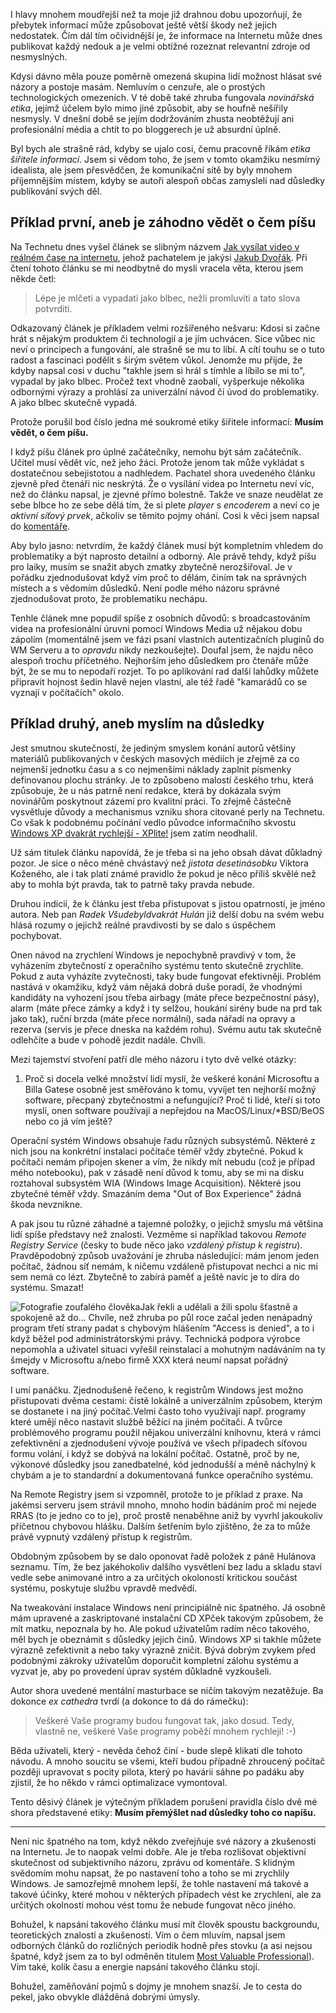 <!-- dcterms:identifier = riderweblog#185 -->
<!-- dcterms:title = Lépe je mlčeti a vypadati jako blbec, nežli promluviti a tato slova potvrditi -->
<!-- dcterms:abstract = O etice šiřitele informací -->
<!-- np9:categoryId = 2 -->
<!-- x4w:category = Lidé a jiná zvěř -->
<!-- np9:authorId = 1 -->
<!-- np9:authorEmail = michal.valasek@altairis.cz -->
<!-- dcterms:creator = Michal Altair Valášek -->
<!-- dcterms:created = 2004-11-18T04:01:55.033+01:00 -->
<!-- dcterms:dateAccepted = 2004-11-18T04:01:55.033+01:00 -->

I hlavy mnohem moudřejší než ta moje již drahnou dobu upozorňují, že přebytek informací může způsobovat ještě větší škody než jejich nedostatek. Čím dál tím očividnější je, že informace na Internetu může dnes publikovat každý nedouk a je velmi obtížné rozeznat relevantní zdroje od nesmyslných.

Kdysi dávno měla pouze poměrně omezená skupina lidí možnost hlásat své názory a postoje masám. Nemluvím o cenzuře, ale o prostých technologických omezeních. V té době také zhruba fungovala *novinářská etika*, jejímž účelem bylo mimo jiné způsobit, aby se houfně nešířily nesmysly. V dnešní době se jejím dodržováním zhusta neobtěžují ani profesionální média a chtít to po bloggerech je už absurdní úplně.

Byl bych ale strašně rád, kdyby se ujalo cosi, čemu pracovně říkám *etika šiřitele informací*. Jsem si vědom toho, že jsem v tomto okamžiku nesmírný idealista, ale jsem přesvědčen, že komunikační sítě by byly mnohem příjemnějším místem, kdyby se autoři alespoň občas zamysleli nad důsledky publikování svých děl.

## Příklad první, aneb je záhodno vědět o čem píšu

Na Technetu dnes vyšel článek se slibným názvem [Jak vysílat video v reálném čase na internetu](http://technet.idnes.cz/tipyatriky/wme9_041125.html), jehož pachatelem je jakýsi [Jakub Dvořák](mailto:jakub.dvorrak@seznam.cz). Při čtení tohoto článku se mi neodbytně do mysli vracela věta, kterou jsem někde četl:

> Lépe je mlčeti a vypadati jako blbec, nežli promluviti a tato slova potvrditi.

Odkazovaný článek je příkladem velmi rozšířeného nešvaru: Kdosi si začne hrát s nějakým produktem či technologií a je jím uchvácen. Sice vůbec nic neví o principech a fungování, ale strašně se mu to líbí. A cítí touhu se o tuto radost a fascinaci podělit s širým světem vůkol. Jenomže mu přijde, že kdyby napsal cosi v duchu "takhle jsem si hrál s tímhle a líbilo se mi to", vypadal by jako blbec. Pročež text vhodně zaobalí, vyšperkuje několika odbornými výrazy a prohlásí za univerzální návod či úvod do problematiky. A jako blbec skutečně vypadá.

Protože porušil bod číslo jedna mé soukromé etiky šiřitele informací: **Musím vědět, o čem píšu.**

I když píšu článek pro úplné začátečníky, nemohu být sám začátečník. Učitel musí vědět víc, než jeho žáci. Protože jenom tak může vykládat s dostatečnou sebejistotou a nadhledem. Pachatel shora uvedeného článku zjevně před čtenáři nic neskrýtá. Že o vysílání videa po Internetu neví víc, než do článku napsal, je zjevné přímo bolestně. Takže ve snaze neudělat ze sebe blbce ho ze sebe dělá tím, že si plete *player* s *encoderem* a neví co je *aktivní síťový prvek*, ačkoliv se těmito pojmy ohání. Cosi k věci jsem napsal do [komentáře](http://technet.idnes.cz/diskuse_vlakno.html?id=21611&vlakno=738330&zpet=/tipyatriky/wme9_041125.html).

Aby bylo jasno: netvrdím, že každý článek musí být kompletním vhledem do problematiky a být naprosto detailní a odborný. Ale právě tehdy, když píšu pro laiky, musím se snažit abych zmatky zbytečně nerozšiřoval. Je v pořádku zjednodušovat když vím proč to dělám, činím tak na správných místech a s vědomím důsledků. Není podle mého názoru správné zjednodušovat proto, že problematiku nechápu.

Tenhle článek mne popudil spíše z osobních důvodů: s broadcastováním videa na profesionální úruvni pomocí Windows Media už nějakou dobu zápolím (momentálně jsem ve fázi psaní vlastních autentizačních pluginů do WM Serveru a to *opravdu* nikdy nezkoušejte). Doufal jsem, že najdu něco alespoň trochu příčetného. Nejhorším jeho důsledkem pro čtenáře může být, že se mu to nepodaří rozjet. To po aplikování rad další lahůdky můžete připravit hojnost šedin hlavě nejen vlastní, ale též řadě "kamarádů co se vyznají v počítačích" okolo.

## Příklad druhý, aneb myslím na důsledky

Jest smutnou skutečností, že jediným smyslem konání autorů většiny materiálů publikovaných v českých masových médiích je zřejmě za co nejmenší jednotku času a s co nejmenšími náklady zaplnit písmenky definovanou plochu stránky. Je to způsobeno malostí českého trhu, která způsobuje, že u nás patrně není redakce, která by dokázala svým novinářům poskytnout zázemí pro kvalitní práci. To zřejmě částečně vysvětluje důvody a mechanismus vzniku shora citované perly na Technetu. Co však k podobnému počínání vedlo původce informačního skvostu [Windows XP dvakrát rychlejší - XPlite!](http://hulan.info/blog/?item=windows-xp-dvakrat-rychlejsi-xplite) jsem zatím neodhalil.

Už sám titulek článku napovídá, že je třeba si na jeho obsah dávat důkladný pozor. Je sice o něco méně chvástavý než *jistota desetinásobku* Viktora Koženého, ale i tak platí známé pravidlo že pokud je něco příliš skvělé než aby to mohla být pravda, tak to patrně taky pravda nebude.

Druhou indicií, že k článku jest třeba přistupovat s jistou opatrností, je jméno autora. Neb pan *Radek Všudebyldvakrát Hulán* již delší dobu na svém webu hlásá rozumy o jejichž reálné pravdivosti by se dalo s úspěchem pochybovat.

Onen návod na zrychlení Windows je nepochybně pravdivý v tom, že vyházením zbytečností z operačního systému tento skutečně zrychlíte. Pokud z auta vyházíte zvytečnosti, taky bude fungovat efektivněji. Problém nastává v okamžiku, když vám nějaká dobrá duše poradí, že vhodnými kandidáty na vyhození jsou třeba airbagy (máte přece bezpečnostní pásy), alarm (máte přece zámky a když i ty selžou, houkání sirény bude na prd tak jako tak), ruční brzda (máte přece normální), sada nářadí na opravy a rezerva (servis je přece dneska na každém rohu). Svému autu tak skutečně odlehčíte a bude v pohodě jezdit nadále. Chvíli.

Mezi tajemství stvoření patří dle mého názoru i tyto dvě velké otázky:

1.  Proč si docela velké množství lidí myslí, že veškeré konání Microsoftu a Billa Gatese osobně jest směřováno k tomu, vyvíjet ten nejhorší možný software, přecpaný zbytečnostmi a nefungující? Proč ti lidé, kteří si toto myslí, onen software používají a nepřejdou na MacOS/Linux/*BSD/BeOS nebo co já vím ještě? 

Operační systém Windows obsahuje řadu různých subsystémů. Některé z nich jsou na konkrétní instalaci počítače téměř vždy zbytečné. Pokud k počítači nemám připojen skener a vím, že nikdy mít nebudu (což je případ mého notebooku), pak v zásadě není důvod k tomu, aby se mi na disku roztahoval subsystém WIA (Windows Image Acquisition). Některé jsou zbytečné téměř vždy. Smazáním dema "Out of Box Experience" žádná škoda nevznikne.

A pak jsou tu různé záhadné a tajemné položky, o jejichž smyslu má většina lidí spíše představy než znalosti. Vezměme si například takovou *Remote Registry Service* (česky to bude něco jako *vzdálený přístup k registru*). Pravděpodobný způsob uvažování je zhruba následující: mám jenom jeden počítač, žádnou síť nemám, k ničemu vzdáleně přistupovat nechci a nic mi sem nemá co lézt. Zbytečně to zabírá paměť a ještě navíc je to díra do systému. Smazat!

![Fotografie zoufalého člověka](https://www.cdn.altairis.cz/Blog/despair.jpg "Image by Oleksiy Petrenko; used with permission via stock.xchng")Jak řekli a udělali a žili spolu šťastně a spokojeně až do... Chvíle, než zhruba po půl roce začal jeden nenápadný program třetí strany padat s chybovým hlášením "Access is denied", a to i když běžel pod administrátorskými právy. Technická podpora výrobce nepomohla a uživatel situaci vyřešil reinstalací a mohutným nadáváním na ty šmejdy v Microsoftu a/nebo firmě XXX která neumí napsat pořádný software.

I umí panáčku. Zjednodušeně řečeno, k registrům Windows jest možno přistupovati dvěma cestami: čistě lokálně a univerzálním způsobem, kterým se dostanete i na jiný počítač.Velmi často toho využívají např. programy které umějí něco nastavit službě běžící na jiném počítači. A tvůrce problémového programu použil nějakou univerzální knihovnu, která v rámci zefektivnění a zjednodušení vývoje používá ve všech případech síťovou formu volání, i když se dobývá na lokální počítač. Ostatně, proč by ne, výkonové důsledky jsou zanedbatelné, kód jednodušší a méně náchylný k chybám a je to standardní a dokumentovaná funkce operačního systému.

Na Remote Registry jsem si vzpomněl, protože to je příklad z praxe. Na jakémsi serveru jsem strávil mnoho, mnoho hodin bádáním proč mi nejede RRAS (to je jedno co to je), proč prostě nenaběhne aniž by vyvrhl jakoukoliv příčetnou chybovou hlášku. Dalším šetřením bylo zjištěno, že za to může právě vypnutý vzdálený přístup k registrům.

Obdobným způsobem by se dalo oponovat řadě položek z páně Hulánova seznamu. Tím, že bez jakéhokoliv dalšího vysvětlení bez ladu a skladu staví vedle sebe animované intro a za určitých okoloností kritickou součást systému, poskytuje službu vpravdě medvědí.

Na tweakování instalace Windows není principiálně nic špatného. Já osobně mám upravené a zaskriptované instalační CD XPček takovým způsobem, že mít matku, nepoznala by ho. Ale pokud uživatelům radím něco takového, měl bych je obeznámit s důsledky jejich činů. Windows XP si takhle můžete výrazně zefektivnit a nebo taky výrazně zničit. Bývá dobrým zvykem před podobnými zákroky uživatelům doporučit kompletní zálohu systému a vyzvat je, aby po provedení úprav systém důkladně vyzkoušeli.

Autor shora uvedené mentální masturbace se ničím takovým nezatěžuje. Ba dokonce *ex cathedra* tvrdí (a dokonce to dá do rámečku):

> Veškeré Vaše programy budou fungovat tak, jako dosud. Tedy, vlastně ne, veškeré Vaše programy poběží mnohem rychleji! :-)

Běda uživateli, který - nevěda čehož činí - bude slepě klikati dle tohoto návodu. A mnoho soucitu se všemi, kteří budou případně zhroucený počítač později upravovat s pocity pilota, který po havárii sáhne po padáku aby zjistil, že ho někdo v rámci optimalizace vymontoval.

Tento děsivý článek je výtečným příkladem porušení pravidla číslo dvě mé shora představené etiky: **Musím přemýšlet nad důsledky toho co napíšu.**

- - - - -

Není nic špatného na tom, když někdo zveřejňuje své názory a zkušenosti na Internetu. Je to naopak velmi dobře. Ale je třeba rozlišovat objektivní skutečnost od subjektivního názoru, zprávu od komentáře. S klidným svědomím mohu napsat, že po nastavení toho a toho se mi zrychlily Windows. Je samozřejmě mnohem lepší, že tohle nastavení má takové a takové účinky, které mohou v některých případech vést ke zrychlení, ale za určitých okolností mohou vést tomu že nebude fungovat něco jiného.

Bohužel, k napsání takového článku musí mít člověk spoustu backgroundu, teoretických znalostí a zkušeností. Vím o čem mluvím, napsal jsem odborných článků do rozličných periodik hodně přes stovku (a asi nejsou špatné, když jsem za to byl odměněn titulem [Most Valuable Professional](http://mvp.support.microsoft.com/)). Vím také, kolik času a energie napsání takového článku stojí.

Bohužel, zaměňování pojmů s dojmy je mnohem snazší. Je to cesta do pekel, jako obvykle dlážděná dobrými úmysly.